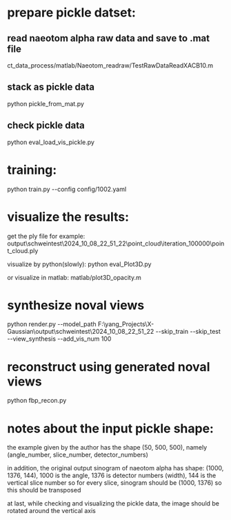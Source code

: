 # prepare pickle datset:
## read naeotom alpha raw data and save to .mat file
ct_data_process/matlab/Naeotom_readraw/TestRawDataReadXACB10.m
## stack as pickle data
python pickle_from_mat.py
## check pickle data
python eval_load_vis_pickle.py

# training:
python train.py --config config/1002.yaml 

# visualize the results:
get the ply file for example:
output\schweintest\2024_10_08_22_51_22\point_cloud\iteration_100000\point_cloud.ply

visualize by python(slowly):
python eval_Plot3D.py

or visualize in matlab:
matlab/plot3D_opacity.m

# synthesize noval views
python render.py --model_path F:\yang_Projects\X-Gaussian\output\schweintest\2024_10_08_22_51_22 
--skip_train
--skip_test
--view_synthesis --add_vis_num 100

# reconstruct using generated noval views
python fbp_recon.py

# notes about the input pickle shape:
the example given by the author has the shape (50, 500, 500), namely (angle_number, slice_number, detector_numbers)

in addition, the original output sinogram of naeotom alpha has shape: (1000, 1376, 144), 1000 is the angle, 1376 is detector numbers (width), 144 is the vertical slice number
so for every slice, sinogram should be (1000, 1376) 
so this should be transposed

at last, while checking and visualizing the pickle data, the image should be rotated around the vertical axis